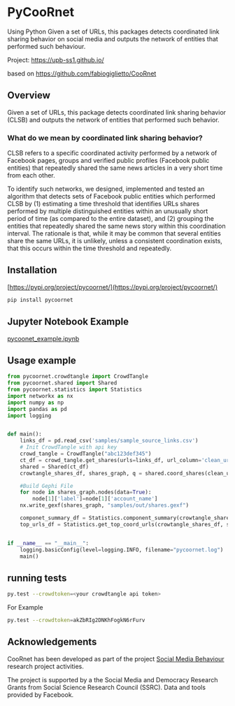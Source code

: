 # PyCooRnet
Using Python Given a set of URLs, this packages detects coordinated link sharing behavior on social media and outputs the network of entities that performed such behaviour.

Project: https://upb-ss1.github.io/

based on https://github.com/fabiogiglietto/CooRnet

## Overview
Given a set of URLs, this package detects coordinated link sharing behavior (CLSB) and outputs the network of entities that performed such behavior.

### What do we mean by coordinated link sharing behavior?
CLSB refers to a specific coordinated activity performed by a network of Facebook pages, groups and verified public profiles (Facebook public entities) that repeatedly shared the same news articles in a very short time from each other.

To identify such networks, we designed, implemented and tested an algorithm that detects sets of Facebook public entities which performed CLSB by (1) estimating a time threshold that identifies URLs shares performed by multiple distinguished entities within an unusually short period of time (as compared to the entire dataset), and (2) grouping the entities that repeatedly shared the same news story within this coordination interval. The rationale is that, while it may be common that several entities share the same URLs, it is unlikely, unless a consistent coordination exists, that this occurs within the time threshold and repeatedly.

## Installation

[https://pypi.org/project/pycoornet/](https://pypi.org/project/pycoornet/)

```sh
pip install pycoornet
```
## Jupyter Notebook Example

[pycoonet_example.ipynb](samples/pycoornet_example.ipynb)

## Usage example
```python
from pycoornet.crowdtangle import CrowdTangle
from pycoornet.shared import Shared
from pycoornet.statistics import Statistics
import networkx as nx
import numpy as np
import pandas as pd
import logging


def main():
    links_df = pd.read_csv('samples/sample_source_links.csv')
    # Init CrowdTangle with api key
    crowd_tangle = CrowdTangle("abc123def345")
    ct_df = crowd_tangle.get_shares(urls=links_df, url_column='clean_url', date_column='date',clean_urls=True, platforms='facebook', sleep_time=30)
    shared = Shared(ct_df)
    crowtangle_shares_df, shares_graph, q = shared.coord_shares(clean_urls=True)

    #Build Gephi File
    for node in shares_graph.nodes(data=True):
        node[1]['label']=node[1]['account_name']
    nx.write_gexf(shares_graph, "samples/out/shares.gexf")

    componet_summary_df = Statistics.component_summary(crowtangle_shares_df, shares_graph)
    top_urls_df = Statistics.get_top_coord_urls(crowtangle_shares_df, shares_graph)


if __name__ == "__main__":
    logging.basicConfig(level=logging.INFO, filename="pycoornet.log")
    main()
```


## running tests
```sh
py.test --crowdtoken=<your crowdtangle api token>
```
For Example
```sh
py.test --crowdtoken=akZbRIg2DNKhFogkN6rFurv
```

## Acknowledgements
CooRnet has been developed as part of the project [Social Media Behaviour](https://upb-ss1.github.io/) research project activities.

The project is supported by a the Social Media and Democracy Research Grants from Social Science Research Council (SSRC). Data and tools provided by Facebook.
